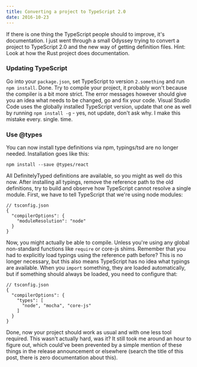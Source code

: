 ```yaml
---
title: Converting a project to TypeScript 2.0
date: 2016-10-23
---
```


If there is one thing the TypeScript people should to improve, it's documentation.
I just went through a small Odyssey trying to convert a project to TypeScript
2.0 and the new way of getting definition files. Hint: Look at how the Rust
project does documentation.

### Updating TypeScript

Go into your `package.json`, set TypeScript to version `2.something` and run
`npm install`. Done. Try to compile your project, it probably won't because the
compiler is a bit more strict. The error messages however should give you an
idea what needs to be changed, go and fix your code. Visual Studio Code uses
the globally installed TypeScript version, update that one as well by running
`npm install -g` - yes, not update, don't ask why. I make this mistake every.
single. time.

### Use @types

You can now install type definitions via npm, typings/tsd
are no longer needed. Installation goes like this:

    npm install --save @types/react

All DefinitelyTyped definitions are available, so you might as well do this now.
After installing all typings, remove the reference path to the old definitions,
try to build and observe how TypeScript cannot resolve a single module. First,
we have to tell TypeScript that we're using node modules:

    // tsconfig.json
    {
      "compilerOptions": {
        "moduleResolution": "node"
      }
    }

Now, you might actually be able to compile. Unless you're using any global
non-standard functions like `require` or core-js shims. Remember that you
had to explicitly load typings using the reference path before? This is no
longer necessary, but this also means TypeScript has no idea what typings are
available. When you `import` something, they are loaded automatically, but if
something should always be loaded, you need to configure that:

    // tsconfig.json
    {
      "compilerOptions": {
        "types": [
          "node", "mocha", "core-js"
        ]
      }
    }

Done, now your project should work as usual and with one less tool required.
This wasn't actually hard, was it? It still took me around an hour to figure
out, which could've been prevented by a simple mention of these things in the
release announcement or elsewhere (search the title of this post, there is
zero documentation about this).